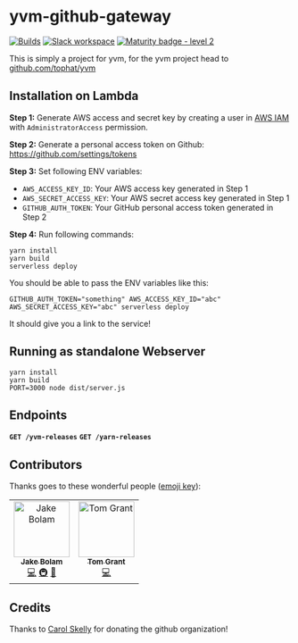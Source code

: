 # yvm-github-gateway
[![Builds](https://img.shields.io/circleci/project/github/tophat/yvm-github-gateway/master.svg)](https://circleci.com/gh/tophat/yvm-github-gateway)
[![Slack workspace](https://slackinvite.dev.tophat.com/badge.svg)](https://opensource.tophat.com/slack)
[![Maturity badge - level 2](https://img.shields.io/badge/Maturity-Level%202%20--%20First%20Release-yellowgreen.svg)](https://github.com/tophat/getting-started/blob/master/scorecard.md)

This is simply a project for yvm, for the yvm project head to [github.com/tophat/yvm](https://github.com/tophat/yvm)

## Installation on Lambda

**Step 1:** Generate AWS access and secret key by creating a user in [AWS IAM](https://console.aws.amazon.com/iam/home) with `AdministratorAccess` permission.

**Step 2:** Generate a personal access token on Github: https://github.com/settings/tokens

**Step 3:** Set following ENV variables:
- `AWS_ACCESS_KEY_ID`: Your AWS access key generated in Step 1
- `AWS_SECRET_ACCESS_KEY`: Your AWS secret access key generated in Step 1
- `GITHUB_AUTH_TOKEN`: Your GitHub personal access token generated in Step 2

**Step 4:** Run following commands:

```
yarn install
yarn build
serverless deploy
```

You should be able to pass the ENV variables like this:

```
GITHUB_AUTH_TOKEN="something" AWS_ACCESS_KEY_ID="abc" AWS_SECRET_ACCESS_KEY="abc" serverless deploy
```

It should give you a link to the service!

## Running as standalone Webserver

```
yarn install
yarn build
PORT=3000 node dist/server.js
```

## Endpoints


**`GET /yvm-releases`**
**`GET /yarn-releases`**


## Contributors

Thanks goes to these wonderful people ([emoji key](https://github.com/kentcdodds/all-contributors#emoji-key)):

<!-- ALL-CONTRIBUTORS-LIST:START - Do not remove or modify this section -->
<!-- prettier-ignore -->
<table><tr><td align="center"><a href="https://jakebolam.com"><img src="https://avatars2.githubusercontent.com/u/3534236?v=4" width="100px;" alt="Jake Bolam"/><br /><sub><b>Jake Bolam</b></sub></a><br /><a href="https://github.com/tophat/yvm-github-gateway/commits?author=jakebolam" title="Code">💻</a> <a href="#infra-jakebolam" title="Infrastructure (Hosting, Build-Tools, etc)">🚇</a> <a href="https://github.com/tophat/yvm-github-gateway/commits?author=jakebolam" title="Documentation">📖</a></td><td align="center"><a href="http://www.linkedin.com/profile/view?id=245244184"><img src="https://avatars0.githubusercontent.com/u/4661702?v=4" width="100px;" alt="Tom Grant"/><br /><sub><b>Tom Grant</b></sub></a><br /><a href="https://github.com/tophat/yvm-github-gateway/commits?author=tgrant59" title="Code">💻</a></td></tr></table>

<!-- ALL-CONTRIBUTORS-LIST:END -->

## Credits
Thanks to [Carol Skelly](https://github.com/iatek) for donating the github organization!
